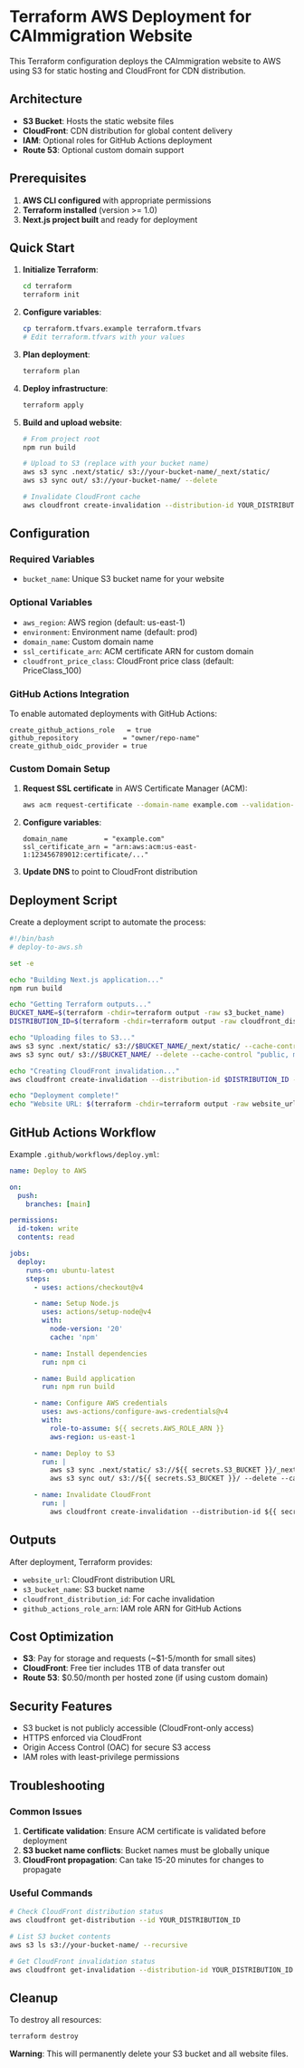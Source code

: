 # Terraform AWS Deployment for CAImmigration Website

This Terraform configuration deploys the CAImmigration website to AWS using S3 for static hosting and CloudFront for CDN distribution.

## Architecture

- **S3 Bucket**: Hosts the static website files
- **CloudFront**: CDN distribution for global content delivery
- **IAM**: Optional roles for GitHub Actions deployment
- **Route 53**: Optional custom domain support

## Prerequisites

1. **AWS CLI configured** with appropriate permissions
2. **Terraform installed** (version >= 1.0)
3. **Next.js project built** and ready for deployment

## Quick Start

1. **Initialize Terraform**:
   ```bash
   cd terraform
   terraform init
   ```

2. **Configure variables**:
   ```bash
   cp terraform.tfvars.example terraform.tfvars
   # Edit terraform.tfvars with your values
   ```

3. **Plan deployment**:
   ```bash
   terraform plan
   ```

4. **Deploy infrastructure**:
   ```bash
   terraform apply
   ```

5. **Build and upload website**:
   ```bash
   # From project root
   npm run build

   # Upload to S3 (replace with your bucket name)
   aws s3 sync .next/static/ s3://your-bucket-name/_next/static/
   aws s3 sync out/ s3://your-bucket-name/ --delete

   # Invalidate CloudFront cache
   aws cloudfront create-invalidation --distribution-id YOUR_DISTRIBUTION_ID --paths "/*"
   ```

## Configuration

### Required Variables

- `bucket_name`: Unique S3 bucket name for your website

### Optional Variables

- `aws_region`: AWS region (default: us-east-1)
- `environment`: Environment name (default: prod)
- `domain_name`: Custom domain name
- `ssl_certificate_arn`: ACM certificate ARN for custom domain
- `cloudfront_price_class`: CloudFront price class (default: PriceClass_100)

### GitHub Actions Integration

To enable automated deployments with GitHub Actions:

```hcl
create_github_actions_role   = true
github_repository           = "owner/repo-name"
create_github_oidc_provider = true
```

### Custom Domain Setup

1. **Request SSL certificate** in AWS Certificate Manager (ACM):
   ```bash
   aws acm request-certificate --domain-name example.com --validation-method DNS
   ```

2. **Configure variables**:
   ```hcl
   domain_name         = "example.com"
   ssl_certificate_arn = "arn:aws:acm:us-east-1:123456789012:certificate/..."
   ```

3. **Update DNS** to point to CloudFront distribution

## Deployment Script

Create a deployment script to automate the process:

```bash
#!/bin/bash
# deploy-to-aws.sh

set -e

echo "Building Next.js application..."
npm run build

echo "Getting Terraform outputs..."
BUCKET_NAME=$(terraform -chdir=terraform output -raw s3_bucket_name)
DISTRIBUTION_ID=$(terraform -chdir=terraform output -raw cloudfront_distribution_id)

echo "Uploading files to S3..."
aws s3 sync .next/static/ s3://$BUCKET_NAME/_next/static/ --cache-control "public, max-age=31536000, immutable"
aws s3 sync out/ s3://$BUCKET_NAME/ --delete --cache-control "public, max-age=3600"

echo "Creating CloudFront invalidation..."
aws cloudfront create-invalidation --distribution-id $DISTRIBUTION_ID --paths "/*"

echo "Deployment complete!"
echo "Website URL: $(terraform -chdir=terraform output -raw website_url)"
```

## GitHub Actions Workflow

Example `.github/workflows/deploy.yml`:

```yaml
name: Deploy to AWS

on:
  push:
    branches: [main]

permissions:
  id-token: write
  contents: read

jobs:
  deploy:
    runs-on: ubuntu-latest
    steps:
      - uses: actions/checkout@v4

      - name: Setup Node.js
        uses: actions/setup-node@v4
        with:
          node-version: '20'
          cache: 'npm'

      - name: Install dependencies
        run: npm ci

      - name: Build application
        run: npm run build

      - name: Configure AWS credentials
        uses: aws-actions/configure-aws-credentials@v4
        with:
          role-to-assume: ${{ secrets.AWS_ROLE_ARN }}
          aws-region: us-east-1

      - name: Deploy to S3
        run: |
          aws s3 sync .next/static/ s3://${{ secrets.S3_BUCKET }}/_next/static/ --cache-control "public, max-age=31536000, immutable"
          aws s3 sync out/ s3://${{ secrets.S3_BUCKET }}/ --delete --cache-control "public, max-age=3600"

      - name: Invalidate CloudFront
        run: |
          aws cloudfront create-invalidation --distribution-id ${{ secrets.CLOUDFRONT_DISTRIBUTION_ID }} --paths "/*"
```

## Outputs

After deployment, Terraform provides:

- `website_url`: CloudFront distribution URL
- `s3_bucket_name`: S3 bucket name
- `cloudfront_distribution_id`: For cache invalidation
- `github_actions_role_arn`: IAM role ARN for GitHub Actions

## Cost Optimization

- **S3**: Pay for storage and requests (~$1-5/month for small sites)
- **CloudFront**: Free tier includes 1TB of data transfer out
- **Route 53**: $0.50/month per hosted zone (if using custom domain)

## Security Features

- S3 bucket is not publicly accessible (CloudFront-only access)
- HTTPS enforced via CloudFront
- Origin Access Control (OAC) for secure S3 access
- IAM roles with least-privilege permissions

## Troubleshooting

### Common Issues

1. **Certificate validation**: Ensure ACM certificate is validated before deployment
2. **S3 bucket name conflicts**: Bucket names must be globally unique
3. **CloudFront propagation**: Can take 15-20 minutes for changes to propagate

### Useful Commands

```bash
# Check CloudFront distribution status
aws cloudfront get-distribution --id YOUR_DISTRIBUTION_ID

# List S3 bucket contents
aws s3 ls s3://your-bucket-name/ --recursive

# Get CloudFront invalidation status
aws cloudfront get-invalidation --distribution-id YOUR_DISTRIBUTION_ID --id YOUR_INVALIDATION_ID
```

## Cleanup

To destroy all resources:

```bash
terraform destroy
```

**Warning**: This will permanently delete your S3 bucket and all website files.